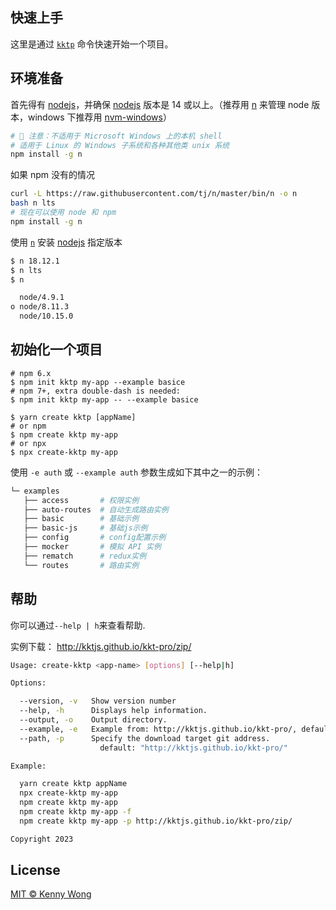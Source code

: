 ## 快速上手

这里是通过 [`kktp`](https://github.com/kktjs/kktp-pro) 命令快速开始一个项目。

## 环境准备

首先得有 [nodejs](https://nodejs.org/en)，并确保 [nodejs](https://nodejs.org/en) 版本是 14 或以上。（推荐用 [n](https://github.com/tj/n) 来管理 node 版本，windows 下推荐用 [nvm-windows](https://github.com/coreybutler/nvm-windows)）

```bash
# 🚧 注意：不适用于 Microsoft Windows 上的本机 shell
# 适用于 Linux 的 Windows 子系统和各种其他类 unix 系统
npm install -g n 
```

如果 npm 没有的情况

```bash
curl -L https://raw.githubusercontent.com/tj/n/master/bin/n -o n
bash n lts
# 现在可以使用 node 和 npm
npm install -g n
```

使用 [`n`](https://github.com/tj/n) 安装 [nodejs](https://nodejs.org/) 指定版本

```bash
$ n 18.12.1
$ n lts
$ n

  node/4.9.1
ο node/8.11.3
  node/10.15.0
```

## 初始化一个项目

```shell
# npm 6.x
$ npm init kktp my-app --example basice
# npm 7+, extra double-dash is needed:
$ npm init kktp my-app -- --example basice

$ yarn create kktp [appName]
# or npm
$ npm create kktp my-app
# or npx
$ npx create-kktp my-app
```

使用 `-e auth` 或 `--example auth` 参数生成如下其中之一的示例：

```bash
└─ examples
   ├── access       # 权限实例
   ├── auto-routes  # 自动生成路由实例
   ├── basic        # 基础示例
   ├── basic-js     # 基础js示例
   ├── config       # config配置示例
   ├── mocker       # 模拟 API 实例
   ├── rematch      # redux实例
   └── routes       # 路由实例
```

## 帮助

你可以通过`--help | h`来查看帮助. 

实例下载： http://kktjs.github.io/kkt-pro/zip/

```bash
Usage: create-kktp <app-name> [options] [--help|h]

Options:

  --version, -v   Show version number
  --help, -h      Displays help information.
  --output, -o    Output directory.
  --example, -e   Example from: http://kktjs.github.io/kkt-pro/, default: "auto-routes"
  --path, -p      Specify the download target git address.
                    default: "http://kktjs.github.io/kkt-pro/"

Example:

  yarn create kktp appName
  npx create-kktp my-app
  npm create kktp my-app
  npm create kktp my-app -f
  npm create kktp my-app -p http://kktjs.github.io/kkt-pro/zip/

Copyright 2023
```

## License

[MIT © Kenny Wong](https://github.com/jaywcjlove)
